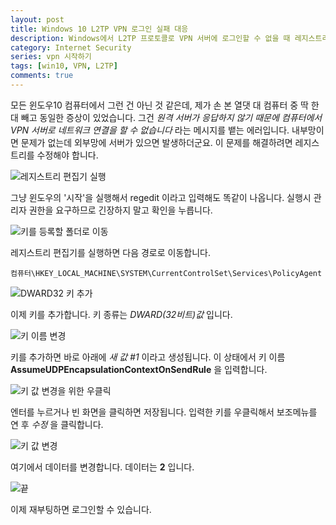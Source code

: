 ```yaml
---
layout: post
title: Windows 10 L2TP VPN 로그인 실패 대응
description: Windows에서 L2TP 프로토콜로 VPN 서버에 로그인할 수 없을 때 레지스트리를 수정하여 로그인한다.
category: Internet Security
series: vpn 시작하기
tags: [win10, VPN, L2TP]
comments: true
---
```


모든 윈도우10 컴퓨터에서 그런 건 아닌 것 같은데, 제가 손 본 열댓 대 컴퓨터 중 딱 한 대 빼고 동일한 증상이 있었습니다.
그건 _원격 서버가 응답하지 않기 때문에 컴퓨터에서 VPN 서버로 네트워크 연결을 할 수 없습니다_ 라는 메시지를 뱉는 에러입니다.
내부망이면 문제가 없는데 외부망에 서버가 있으면 발생하더군요.
이 문제를 해결하려면 레지스트리를 수정해야 합니다.

![레지스트리 편집기 실행](/postres/181223/win+r+regedit.jpg)

그냥 윈도우의 '시작'을 실행해서 regedit 이라고 입력해도 똑같이 나옵니다.
실행시 관리자 권한을 요구하므로 긴장하지 말고 확인을 누릅니다.

![키를 등록할 폴더로 이동](/postres/181223/regedit-policyagent.jpg)

레지스트리 편집기를 실행하면 다음 경로로 이동합니다.

```
컴퓨터\HKEY_LOCAL_MACHINE\SYSTEM\CurrentControlSet\Services\PolicyAgent
```

![DWARD32 키 추가](/postres/181223/regedit-new-dword32.jpg)

이제 키를 추가합니다.
키 종류는 _DWARD(32비트)값_ 입니다.

![키 이름 변경](/postres/181223/edit-item-name.jpg)

키를 추가하면 바로 아래에 _새 값 #1_ 이라고 생성됩니다.
이 상태에서 키 이름 **AssumeUDPEncapsulationContextOnSendRule** 을 입력합니다.

![키 값 변경을 위한 우클릭](/postres/181223/submit-new-key.jpg)

엔터를 누르거나 빈 화면을 클릭하면 저장됩니다.
입력한 키를 우클릭해서 보조메뉴를 연 후 _수정_ 을 클릭합니다.

![키 값 변경](/postres/181223/edit-key-value.jpg)

여기에서 데이터를 변경합니다. 데이터는 **2** 입니다.

![끝](/postres/181223/finish.jpg)

이제 재부팅하면 로그인할 수 있습니다.